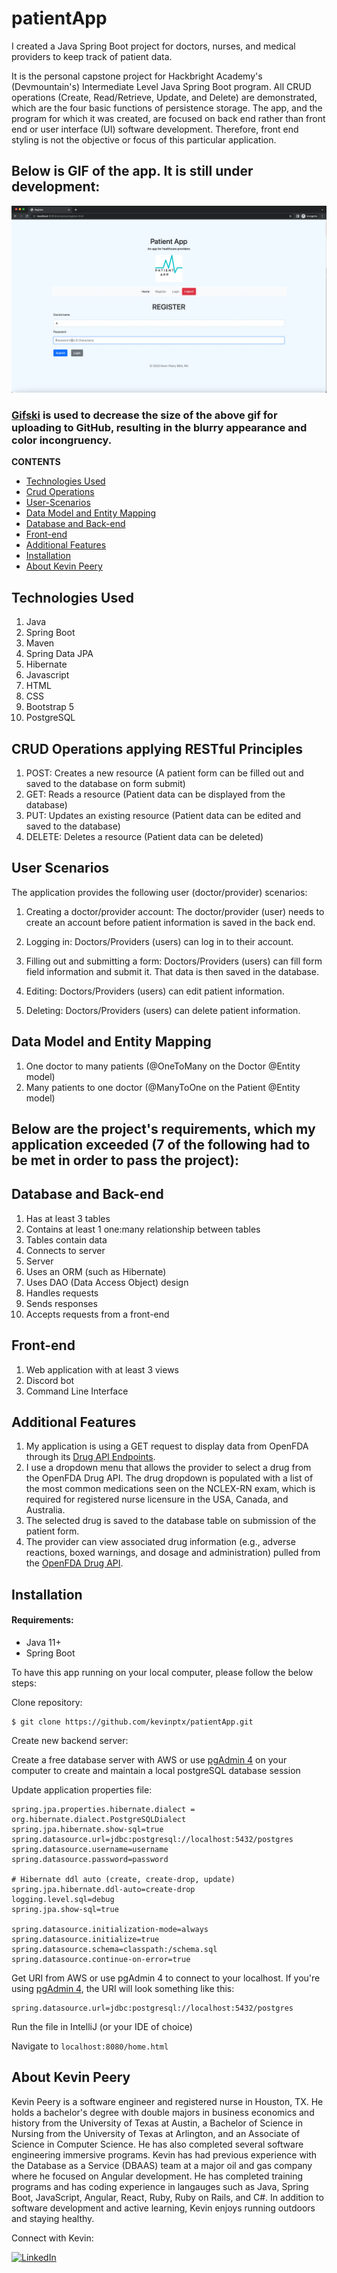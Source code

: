 # patientApp 

I created a Java Spring Boot project for doctors, nurses, and medical providers to keep track of patient data.

It is the personal capstone project for Hackbright Academy's (Devmountain's) Intermediate Level Java Spring Boot program. All CRUD operations (Create, Read/Retrieve, Update, and Delete) are demonstrated, which are the four basic functions of persistence storage. The app, and the program for which it was created, are focused on back end rather than front end or user interface (UI) software development. Therefore, front end styling is not the objective or focus of this particular application.

## Below is GIF of the app. It is still under development:

![patientApp](https://github.com/kevinptx/patientApp/blob/main/patientAppDemo.gif)

### <b>[Gifski](https://gif.ski/ "Gifski")</b> is used to decrease the size of the above gif for uploading to GitHub, resulting in the blurry appearance and color incongruency.

**CONTENTS**

- [Technologies Used](#technologies-used)
- [Crud Operations](#CRUD-operations-applying-rESTful-principles)
- [User-Scenarios](#User-Scenarios)
- [Data Model and Entity Mapping](#data-model-and-entity-mapping)
- [Database and Back-end](#Database-and-Back-end)
- [Front-end](#Front-end)
- [Additional Features](#Additional-Features)
- [Installation](#installation)
- [About Kevin Peery](#about-kevin-peery)


## Technologies Used

1. Java
2. Spring Boot
3. Maven
4. Spring Data JPA
5. Hibernate
6. Javascript
7. HTML
8. CSS
9. Bootstrap 5
10. PostgreSQL

## CRUD Operations applying RESTful Principles
1. POST: Creates a new resource (A patient form can be filled out and saved to the database on form submit)
2. GET: Reads a resource (Patient data can be displayed from the database)
3. PUT: Updates an existing resource (Patient data can be edited and saved to the database)
4. DELETE: Deletes a resource (Patient data can be deleted)

## User Scenarios
The application provides the following user (doctor/provider) scenarios:

1. Creating a doctor/provider account: The doctor/provider (user) needs to create an account before patient information is saved in the back end.

2. Logging in: Doctors/Providers (users) can log in to their account.

3. Filling out and submitting a form: Doctors/Providers (users) can fill form field information and submit it. That data is then saved in the database.

4. Editing: Doctors/Providers (users) can edit patient information.

5. Deleting: Doctors/Providers (users) can delete patient information.

## Data Model and Entity Mapping

1. One doctor to many patients (@OneToMany on the Doctor @Entity model)
2. Many patients to one doctor (@ManyToOne on the Patient @Entity model)
  
## Below are the project's requirements, which my application exceeded (7 of the following had to be met in order to pass the project):
  
  
## Database and Back-end
1. Has at least 3 tables
2. Contains at least 1 one:many relationship between tables
3. Tables contain data
4. Connects to server
5. Server
6. Uses an ORM (such as Hibernate)
7. Uses DAO (Data Access Object) design
8. Handles requests
9. Sends responses
10. Accepts requests from a front-end

## Front-end
1. Web application with at least 3 views
2. Discord bot
3. Command Line Interface

## Additional Features
1.  My application is using a GET request to display data from OpenFDA through its [Drug API Endpoints](https://open.fda.gov/apis/drug/ "OpenFDA Drug API Endpoints").
  2. I use a dropdown menu that allows the provider to select a drug from the OpenFDA Drug API. The drug dropdown is populated with a list of the most common medications seen on the NCLEX-RN exam, which is required for registered nurse licensure in the USA, Canada, and Australia.
  3. The selected drug is saved to the database table on submission of the patient form.
4. The provider can view associated drug information (e.g., adverse reactions, boxed warnings, and dosage and administration) pulled from the [OpenFDA Drug API](https://open.fda.gov/apis/drug/ "OpenFDA Drug API").

## Installation

#### Requirements:

- Java 11+
- Spring Boot

To have this app running on your local computer, please follow the below steps:

Clone repository:

```
$ git clone https://github.com/kevinptx/patientApp.git
```

Create new backend server:

Create a free database server with AWS or use [pgAdmin 4](https://www.pgadmin.org/download/ "pgAdmin 4") on your computer to create and maintain a local postgreSQL database session


Update application properties file:

```
spring.jpa.properties.hibernate.dialect = org.hibernate.dialect.PostgreSQLDialect
spring.jpa.hibernate.show-sql=true
spring.datasource.url=jdbc:postgresql://localhost:5432/postgres
spring.datasource.username=username
spring.datasource.password=password

# Hibernate ddl auto (create, create-drop, update)
spring.jpa.hibernate.ddl-auto=create-drop
logging.level.sql=debug
spring.jpa.show-sql=true

spring.datasource.initialization-mode=always
spring.datasource.initialize=true
spring.datasource.schema=classpath:/schema.sql
spring.datasource.continue-on-error=true
```

Get URI from AWS or use pgAdmin 4 to connect to your localhost. If you're using [pgAdmin 4](https://www.pgadmin.org/download/ "pgAdmin 4"), the URI will look something like this:

```
spring.datasource.url=jdbc:postgresql://localhost:5432/postgres
```



Run the file in IntelliJ (or your IDE of choice)


Navigate to `localhost:8080/home.html`

## About Kevin Peery

Kevin Peery is a software engineer and registered nurse in Houston, TX. He holds a bachelor's degree with double majors in business economics and history from the University of Texas at Austin, a Bachelor of Science in Nursing from the University of Texas at Arlington, and an Associate of Science in Computer Science. He has also completed several software engineering immersive programs. Kevin has had previous experience with the Database as a Service (DBAAS) team at a major oil and gas company where he focused on Angular development. He has completed training programs and has coding experience in langauges such as Java, Spring Boot, JavaScript, Angular, React, Ruby, Ruby on Rails, and C#. In addition to software development and active learning, Kevin enjoys running outdoors and staying healthy.

Connect with Kevin: 
<p><a href="https://www.linkedin.com/in/kevin-peery/">
  <img
    alt="LinkedIn"
    src="https://img.shields.io/badge/linkedin-%230077B5.svg?style=for-the-badge&logo=linkedin&logoColor=white"
  />
</a>
</p>


  
